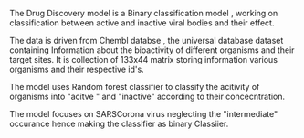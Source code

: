 The Drug Discovery model is a Binary classification model , working on classification between active and inactive viral bodies and their effect.

The data is driven from Chembl databse , the universal database dataset containing Information about the bioactivity of different organisms and  their target sites.
It is collection  of 133x44 matrix storing information various organisms and their respective id's.

The model uses Random forest classifier to classify the acitivity of organisms into "acitve " and  "inactive" according to their concecntration.

The model focuses on SARSCorona virus neglecting the "intermediate" occurance hence making the classifier as binary Classiier.
